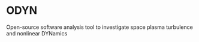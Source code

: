 # ODYN
Open-source software analysis tool to investigate space plasma turbulence and nonlinear DYNamics
